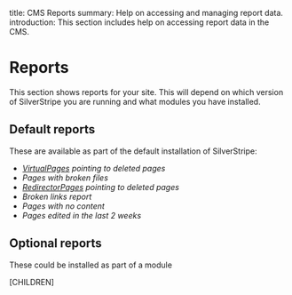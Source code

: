 title: CMS Reports
summary: Help on accessing and managing report data.
introduction: This section includes help on accessing report data in the CMS.

# Reports

This section shows reports for your site. This will depend on which version of SilverStripe you are running and what modules you have installed.

## Default reports

These are available as part of the default installation of SilverStripe:
* *[VirtualPages](/creating_pages_and_content/pages/#basic-pages) pointing to deleted pages*
* *Pages with broken files*
* *[RedirectorPages](/creating_pages_and_content/pages/#basic-pages) pointing to deleted pages*
* *Broken links report*
* *Pages with no content*
* *Pages edited in the last 2 weeks*

## Optional reports

These could be installed as part of a module

[CHILDREN]
